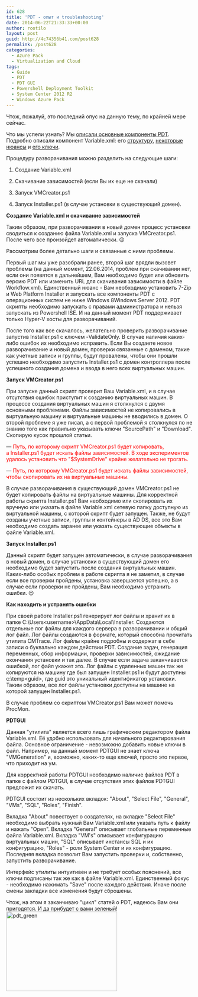 ```yaml
---
id: 628
title: 'PDT - опыт и troubleshooting'
date: 2014-06-22T21:33:33+00:00
author: rootilo
layout: post
guid: http://4c74356b41.com/post628
permalink: /post628
categories:
  - Azure Pack
  - Virtualization and Cloud
tags:
  - Guide
  - PDT
  - PDT GUI
  - Powershell Deployment Toolkit
  - System Center 2012 R2
  - Windows Azure Pack
---
```

Чтож, пожалуй, это последний опус на данную тему, по крайней мере сейчас.
  
Что мы успели узнать? Мы [описали основные компоненты PDT](http://4c74356b41.com/post485). Подробно описали компонент Variable.xml: его [структуру](http://4c74356b41.com/post546), [некоторые нюансы](http://4c74356b41.com/post593) и [его ключи](http://4c74356b41.com/post580).

Процедуру разворачивания можно разделить на следующие шаги:
  
1. Создание Variable.xml
  
2. Скачивание зависимостей (если Вы их еще не скачали)
  
3. Запуск VMCreator.ps1
  
4. Запуск Installer.ps1 (в случае установки в существующий домен).

**Создание Variable.xml и скачивание зависимостей**
  
Таким образом, при разворачивании в новый домен процесс установки сводиться к созданию файла Variable.xml и запуска VMCreator.ps1. После чего все произойдет автоматически. 😉
  
Рассмотрим более детально шаги и связанные с ними проблемы.

Первый шаг мы уже разобрали ранее, второй шаг врядли вызовет проблемы (на данный момент, 22.06.2014, проблем при скачивании нет, если они появятся в дальнейшем, Вам необходимо будет или обновить версию PDT или изменить URL для скачивания зависимости в файле Workflow.xml). Единственный нюанс - Вам необходимо установить 7-Zip и Web Platform Installer и запускать все компоненты PDT с операционных систем не ниже Windows 8Windows Server 2012. PDT скрипты необходимо запускать с правами администратора и нельзя запускать из Powershell ISE. И на данный момент PDT поддерживает только Hyper-V хосты для разворачиваний.

После того как все скачалось, желательно проверить разворачивание запустив Installer.ps1 с ключем -ValidateOnly. В случае наличия каких-либо ошибок их необходимо исправить. Если Вы создаете новое разворачивание и новый домен, проверки связанные с доменом, такие как учетные записи и группы, будут провалены, чтобы они прошли успешно необходимо запустить Installer.ps1 с домен контроллера после успешного создания домена и ввода в него всех виртуальных машин.

**Запуск VMCreator.ps1**
  
При запуске данный скрипт проверит Ваш Variable.xml, и в случае отсутствия ошибок приступит к созданию виртуальных машин. В процессе создания виртуальных машин я столкнулся с двумя основными проблемами. Файлы зависимостей не копировались в виртуальную машину и виртуальные машины не вводились в домен. О второй проблеме я уже писал, а с первой проблемой я столкнулся по не знанию того как правильно указывать ключи "SourcePath" и "Download". Скопирую кусок прошлой статьи.
  
<Variable Name="SourcePath" Value="$SystemDriveInstaller" /> — <span style="color: #ff0000;">Путь, по которому скрипт VMCreator.ps1 будет копировать, а Installer.ps1 будет искать файлы зависимостей. В ходе экспериментов удалось установить что "$SystemDrive" крайне желательно не трогать.</span>
  
<Variable Name="Download" Value="C:Installer" /> — <span style="color: #ff0000;">Путь, по которому VMCreator.ps1 будет искать файлы зависимостей, чтобы скопировать их на виртуальные машины.</span>
  
В случае разворачивания в существующий домен VMCreator.ps1 не будет копировать файлы на виртуальные машины. Для корректной работы скрипта Installer.ps1 Вам необходимо или скопировать их вручную или указать в файле Variable.xml сетевую папку доступную из виртуальной машины, с которой скрипт будет запущен. Также, не будут созданы учетные записи, группы и контейнеры в AD DS, все это Вам необходимо создать заранее или указать существующие объекты в файле Variable.xml.

**Запуск Installer.ps1**
  
Данный скрипт будет запущен автоматически, в случае разворачивания в новый домен, в случае установки в существующий домен его необходимо будет запустить после создания виртуальных машин. Каких-либо особых проблем в работе скрипта я не заметил, в случае если все проверки пройдены, установка завершается успешно, а в случае если проверки не пройдены, Вам необходимо устранить ошибки. 😉

**Как находить и устранять ошибки**
  
При своей работе Installer.ps1 генерирует лог файлы и хранит их в папке C:\Users\<username>\AppData\Local\Installer. Создаются отдельные лог файлы для каждого сервера в разворачивании и общий лог файл. Лог файлы создаются в формате, который способна прочитать утилита CMTrace. Лог файлы крайне подробны и содержат в себе записи о буквально каждом действии PDT. Создание задач, генерация переменных, сбор информации, проверки зависимостей, ожидание окончания установки и так далее. В случае если задача заканчивается ошибкой, лог файл укажет это. Лог файлы с удаленных машин так же копируются на машину где был запущен Installer.ps1 и будут доступны c:\temp\<guid>, где guid это уникальный идентификатор установки. Таким образом, все лог файлы установки доступны на машине на которой запущен Installer.ps1.
  
В случае проблем со скриптом VMCreator.ps1 Вам может помочь ProcMon.

**PDTGUI**
  
Данная "утилита" является всего лишь графическим редактором файла Variable.xml. Её удобно использовать для начального редактирования файла. Основное ограничение - невозможно добавить новые ключи в файл. Например, на данный момент PDTGUI не знает ключа "VMGeneration" и, возможно, каких-то еще ключей, просто это первое, что приходит на ум.
  
Для корректной работы PDTGUI необходимо наличие файлов PDT в папке с файлом PDTGUI, в случае отсутствия этих файлов PDTGUI предложит их скачать.
  
PDTGUI состоит из нескольких вкладок: "About", "Select File", "General", "VMs", "SQL", "Roles", "Finish".
  
Вкладка "About" повествует о создателях, на вкладке "Select File" необходимо выбрать нужный Вам Variable.xml или указать путь к файлу и нажать "Open". Вкладка "General" описывает глобальные переменные файла Variable.xml. Вкладка "VM's" описывает конфигурацию виртуальных машин, "SQL" описывает инстансы SQL и их конфигурацию, "Roles" - роли System Center и их конфигурацию. Последняя вкладка позволит Вам запустить проверки и, собственно, запустить разворачивание.
  
Интерфейс утилиты интуитивен и не требует особых пояснений, все ключи подписаны так же как в файле Variable.xml. Единственный фокус - необходимо нажимать "Save" после каждого действия. Иначе после смены закладки все изменения будут сброшены.

Чтож, на этом я заканчиваю "цикл" статей о PDT, надеюсь Вам они пригодятся. И да прибудет с вами зеленый!  
<a href="http://4c74356b41.com/wp-content/uploads/2016/02/pdt_green.jpg" rel="attachment wp-att-4791"><img src="http://4c74356b41.com/wp-content/uploads/2016/02/pdt_green-300x215.jpg" alt="pdt_green" width="300" height="215" /></a>